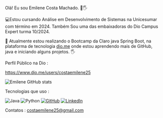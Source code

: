 Olá! Eu sou Emilene Costa Machado. 👩🖐

💻Estou cursando Análise em Desenvolvimento de Sistemas na Unicesumar com término em 2024. Também Sou uma das embaixadoras do Dio Campus Expert turma 10/2024.

🚀 Atualmente estou realizando o Bootcamp da Claro java Spring Boot, na plataforma de tecnologia [dio.me]() onde estou aprendendo mais de GitHub, java e iniciando alguns projetos. 🖐

Perfil Público na Dio :

https://www.dio.me/users/costaemilene25

![Emilene GitHub stats](https://github-readme-stats.vercel.app/api?username=emileneDev47&show_icons=true&theme=radical)





Tecnologias que uso :

![Java](https://img.shields.io/badge/java-%23ED8B00.svg?style=for-the-badge&logo=openjdk&logoColor=white) ![Python](https://img.shields.io/badge/python-3670A0?style=for-the-badge&logo=python&logoColor=ffdd54)
[![GitHub](https://img.shields.io/badge/GitHub-100000?style=for-the-badge&logo=github&logoColor=white)](https://github.com/emileneDev47)
[![LinkedIn](https://img.shields.io/badge/LinkedIn-0077B5?style=for-the-badge&logo=linkedin&logoColor=white)](https://www.linkedin.com/in/emilene-costa-machado-a86528271/)

Contatos : costaemilene25@gmail.com

